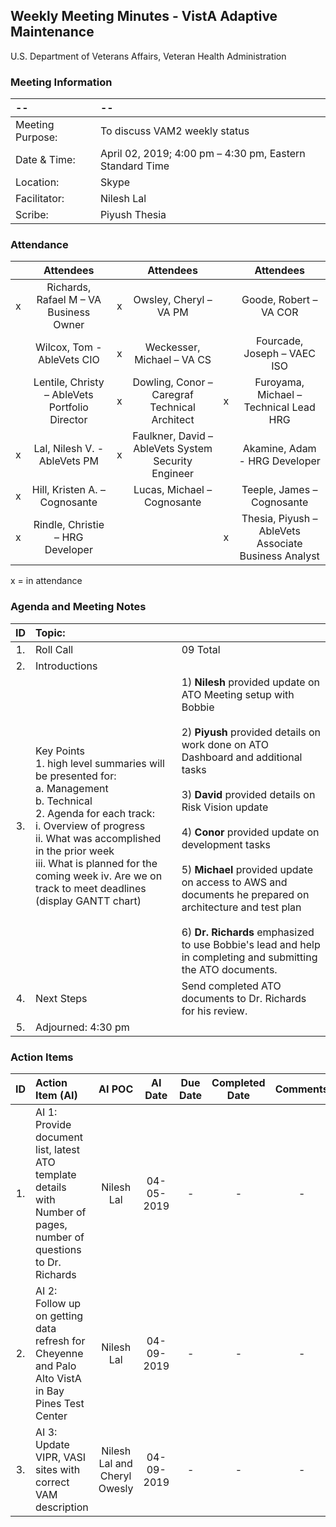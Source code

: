 ## Weekly Meeting Minutes  - VistA Adaptive Maintenance
U.S. Department of Veterans Affairs, Veteran Health Administration


### Meeting Information
| -- | -- |
|:---|:---|
| Meeting Purpose: | To discuss VAM2 weekly status  |
| Date & Time: |	April 02, 2019; 4:00 pm – 4:30 pm, Eastern Standard Time |
| Location:	| Skype | 
| Facilitator:	| Nilesh Lal |
| Scribe: |	Piyush Thesia |


### Attendance

|  | Attendees |  | Attendees	|  | Attendees |
|:---:|:---:|:---:|:---:|:---:|:---:|
| x | Richards, Rafael M – VA Business Owner | x | Owsley, Cheryl – VA PM |  | Goode, Robert – VA COR |
|   | Wilcox, Tom - AbleVets CIO | x| Weckesser, Michael – VA CS |  | Fourcade, Joseph – VAEC ISO |
|  | Lentile, Christy – AbleVets Portfolio Director | x | Dowling, Conor – Caregraf Technical Architect | x | Furoyama, Michael – Technical Lead HRG | 
| x | Lal, Nilesh V. - AbleVets PM | x | Faulkner, David – AbleVets System Security Engineer |  | Akamine, Adam - HRG Developer |
| x | Hill, Kristen A. – Cognosante |  | Lucas, Michael – Cognosante  |  | Teeple, James – Cognosante |
| x | Rindle, Christie – HRG Developer |  |   | x | Thesia, Piyush – AbleVets Associate Business Analyst |

x = in attendance


### Agenda and Meeting Notes

| ID | Topic: |  |
|:---:|:---|:---|
| 1. | Roll Call | 09 Total |
| 2. | Introductions |  | 
| 3. | Key Points </br> 1.	high level summaries will be presented for: </br> a.	Management </br> b.	Technical </br> 2.	Agenda for each track: </br> i.	Overview of progress </br> ii.	What was accomplished in the prior week </br> iii.	What is planned for the coming week iv.	Are we on track to meet deadlines (display GANTT chart) | 1) **Nilesh** provided update on ATO Meeting setup with Bobbie </br> </br> 2) **Piyush** provided details on work done on ATO Dashboard and additional tasks </br> </br> 3) **David** provided details on Risk Vision update </br> </br> 4) **Conor** provided update on development tasks </br> </br> 5) **Michael** provided update on access to AWS and documents he prepared on architecture and test plan </br> </br> 6) **Dr. Richards** emphasized to use Bobbie's lead and help in completing and submitting the ATO documents. |
| 4. |	Next Steps | Send completed ATO documents to Dr. Richards for his review.  |
| 5. | Adjourned: 4:30 pm |  |



### Action Items

| ID | Action Item (AI) | AI POC | AI Date | Due Date | Completed Date | Comments |
|:---:|:---|:---:|:---:|:---:|:---:|:---:|
| 1. | AI 1:  Provide document list, latest ATO template details with Number of pages, number of questions to Dr. Richards | Nilesh Lal | 04-05-2019 | - | - | - | 
| 2. | AI 2:  Follow up on getting data refresh for Cheyenne and Palo Alto VistA in Bay Pines Test Center | Nilesh Lal | 04-09-2019 | - | - | - |
| 3. | AI 3:  Update VIPR, VASI sites with correct VAM description  | Nilesh Lal and Cheryl Owesly| 04-09-2019 | - | - | - | 	
	

